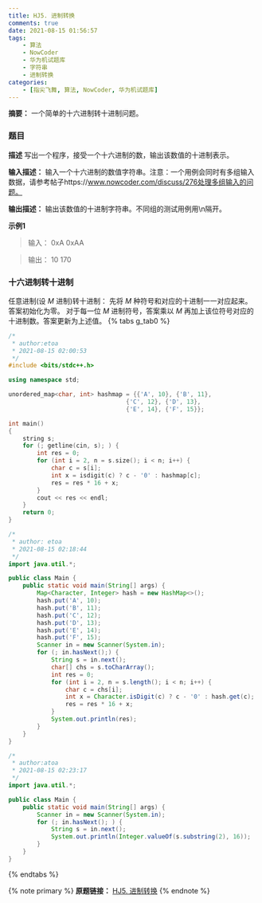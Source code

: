 ```yaml
---
title: HJ5. 进制转换
comments: true
date: 2021-08-15 01:56:57
tags:
    - 算法
    - NowCoder
    - 华为机试题库
    - 字符串
    - 进制转换
categories:
    - [指尖飞舞, 算法, NowCoder, 华为机试题库]
---
```

__摘要：__
一个简单的十六进制转十进制问题。
<!-- more -->

### 题目

__描述__
写出一个程序，接受一个十六进制的数，输出该数值的十进制表示。

__输入描述：__
输入一个十六进制的数值字符串。注意：一个用例会同时有多组输入数据，请参考帖子https://www.nowcoder.com/discuss/276处理多组输入的问题。

__输出描述：__
输出该数值的十进制字符串。不同组的测试用例用\n隔开。

__示例1__
> 输入：
0xA
0xAA

> 输出：
10
170

### 十六进制转十进制
任意进制(设 $M$ 进制)转十进制：
先将 $M$ 种符号和对应的十进制一一对应起来。
答案初始化为零。
对于每一位 $M$ 进制符号，答案乘以 $M$ 再加上该位符号对应的十进制数。答案更新为上述值。
{% tabs g_tab0 %}
<!-- tab C++ -->
```c++
/*
 * author:etoa
 * 2021-08-15 02:00:53
 */
#include <bits/stdc++.h>

using namespace std;

unordered_map<char, int> hashmap = {{'A', 10}, {'B', 11},
                                 {'C', 12}, {'D', 13},
                                 {'E', 14}, {'F', 15}};

int main()
{
    string s;
    for (; getline(cin, s); ) {
        int res = 0;
        for (int i = 2, n = s.size(); i < n; i++) {
            char c = s[i];
            int x = isdigit(c) ? c - '0' : hashmap[c];
            res = res * 16 + x;
        }
        cout << res << endl;
    }
    return 0;
}
```
<!-- endtab -->

<!-- tab Java -->
```java
/* 
 * author: etoa
 * 2021-08-15 02:18:44
 */
import java.util.*;

public class Main {
    public static void main(String[] args) {
        Map<Character, Integer> hash = new HashMap<>();
        hash.put('A', 10);
        hash.put('B', 11);
        hash.put('C', 12);
        hash.put('D', 13);
        hash.put('E', 14);
        hash.put('F', 15);
        Scanner in = new Scanner(System.in);
        for (; in.hasNext();) {
            String s = in.next();
            char[] chs = s.toCharArray();
            int res = 0;
            for (int i = 2, n = s.length(); i < n; i++) {
                char c = chs[i];
                int x = Character.isDigit(c) ? c - '0' : hash.get(c);
                res = res * 16 + x;
            }
            System.out.println(res);
        }
    }
}
```
<!-- endtab -->

<!-- tab Java JDK-->
```Java
/*
 * author:atoa
 * 2021-08-15 02:23:17
 */
import java.util.*;

public class Main {
    public static void main(String[] args) {
        Scanner in = new Scanner(System.in);
        for (; in.hasNext(); ) {
            String s = in.next();
            System.out.println(Integer.valueOf(s.substring(2), 16));
        }
    }
}
```
<!-- endtab -->
{% endtabs %}

{% note primary %}
__原题链接：__ [HJ5. 进制转换](https://www.nowcoder.com/practice/8f3df50d2b9043208c5eed283d1d4da6?tpId=37&&tqId=21228&rp=1&ru=/ta/huawei&qru=/ta/huawei/question-ranking)
{% endnote %}
